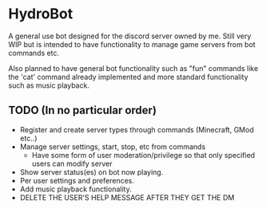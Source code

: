# HydroBot
A general use bot designed for the discord server owned by me.
Still very WIP but is intended to have functionality to manage game servers from bot commands etc.

Also planned to have general bot functionality such as "fun" commands like the 'cat' command already implemented and more standard
functionality such as music playback.

## TODO (In no particular order)
- Register and create server types through commands (Minecraft, GMod etc..)
- Manage server settings, start, stop, etc from commands
    - Have some form of user moderation/privilege so that only specified users can modify server
- Show server status(es) on bot now playing.
- Per user settings and preferences.
- Add music playback functionality.
- DELETE THE USER'S HELP MESSAGE AFTER THEY GET THE DM
